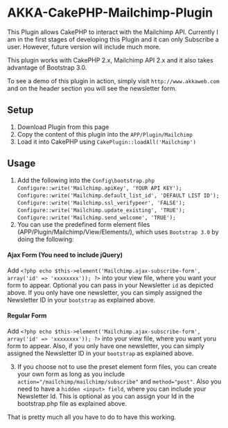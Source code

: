 AKKA-CakePHP-Mailchimp-Plugin
=============================

This Plugin allows CakePHP to interact with the Mailchimp API. Currently I am in the first stages of developing this Plugin and it can only Subscribe a user. However, future version will include much more.

This plugin works with CakePHP 2.x, Mailchimp API 2.x and it also takes advantage of Bootstrap 3.0.

To see a demo of this plugin in action, simply visit `http://www.akkaweb.com` and on the header section you will see the newsletter form.

## Setup

1. Download Plugin from this page
2. Copy the content of this plugin into the `APP/Plugin/Mailchimp`
3. Load it into CakePHP using `CakePlugin::loadAll('Mailchimp')`

## Usage
1. Add the following into the `Config\bootstrap.php`
  `Configure::write('Mailchimp.apiKey', 'YOUR API KEY');`
  `Configure::write('Mailchimp.default_list_id', 'DEFAULT LIST ID');`
  `Configure::write('Mailchimp.ssl_verifypeer', 'FALSE');`
  `Configure::write('Mailchimp.update_existing', 'TRUE');`
  `Configure::write('Mailchimp.send_welcome', 'TRUE');`
2. You can use the predefined form element files (APP/Plugin/Mailchimp/View/Elements/), which uses `Bootstrap 3.0` by doing the following:

  #### Ajax Form (You need to include jQuery)
  Add `<?php echo $this->element('Mailchimp.ajax-subscribe-form', array('id' => 'xxxxxxxx')); ?>` into your view file, where you want your form to appear. Optional you can pass in your Newsletter `id` as depicted above. If you only have one newsletter, you can simply assigned the Newsletter ID in your `bootstrap` as explained above. 
  
  #### Regular Form
  Add `<?php echo $this->element('Mailchimp.ajax-subscribe-form', array('id' => 'xxxxxxxx')); ?>` into your view file, where you want yoru form to appear. Also, if you only have one newsletter, you can simply assigned the Newsletter ID in your `bootstrap` as explained above. 

3. If you choose not to use the preset element form files, you can create your own form as long as you include `action="/mailchimp/mailchimp/subscribe"` and `method="post"`. Also you need to have a `hidden <input> field`, where you can include your Newsletter Id. This is optional as you can assign your Id in the bootstrap.php file as explained above.

That is pretty much all you have to do to have this working.

